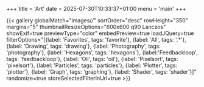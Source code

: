 +++
title = 'Art'
date = 2025-07-30T10:33:37+01:00
menu = 'main'
+++

{{< gallery globalMatch="images/*/*" sortOrder="desc" rowHeight="350" margins="5" thumbnailResizeOptions="600x600 q90 Lanczos" showExif=true previewType="color" embedPreview=true loadJQuery=true filterOptions="[{label: 'Favorites', tags: 'favorite'}, {label: 'All', tags: '.*'}, {label: 'Drawing', tags: 'drawing'}, {label: 'Photography', tags: 'photography'}, {label: 'Hexagons', tags: 'hexagons'}, {label:'Feedbackloop', tags: 'feedbackloop'}, {label: 'Oil', tags: 'oil'}, {label: 'Pixelsort', tags: 'pixelsort'}, {label: 'Particles', tags: 'particles'}, {label: 'Plotter', tags: 'plotter'}, {label: 'Graph', tags: 'graphing'}, {label: 'Shader', tags: 'shader'}]" randomize=true storeSelectedFilterInUrl=true >}}


